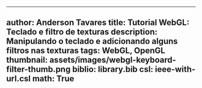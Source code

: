 ------------------------------
author: Anderson Tavares
title: Tutorial WebGL: Teclado e filtro de texturas
description: Manipulando o teclado e adicionando alguns filtros nas texturas
tags: WebGL, OpenGL
thumbnail: assets/images/webgl-keyboard-filter-thumb.png
biblio: library.bib
csl: ieee-with-url.csl
math: True
------------------------------
